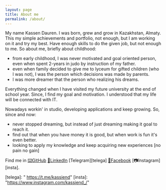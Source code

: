 ```yaml
---
layout: page
title: About me
permalink: /about/
---
```

My name Kassen Dauren. I was born, grew and grow in Kazakhstan, Almaty. This my simple achievements and portfolio, not enough, but I am working on it and try my best. Have enough skills to do the given job, but not enough to me. So about me, briefly about childhood:  

  - from early childhood, I was never motivated and goal oriented person, even when spent 2-years in judo by instruction of my father.
  - even when family decided to give me to lyceum for gifted children (who I was not), I was the person which decisions was made by parents.
  - I was more dreamer that the person who realizing his dreams.

Everything changed when I have visited my future university at the end of school year. Since, I find my goal and motivation. I understood that my life will be connected with IT.

Nowadays workin' in studio, developing applications and keep growing. So, since and now:

  - never stopped dreaming, but instead of just dreaming making it goal to reach it.
  - find out that when you have money it is good, but when work is fun it's even better.
  - looking to apply my knowledge and keep acquiring new experiences [no pain no gain]

Find me in [⌨️GitHub][github] [📨LinkedIn][linkedin] [Telegram][telega] [📨Facebook][facebook] [📷Instagram][insta].

[facebook]: "https://web.facebook.com.profile.php?id=100006326387722"
[github]: "https://github.com/Kasss"
[linkedin]: "https://www.linkedin.com/in/dauren-kassen-a1563a154/"
[telega]: " https://t.me/kassiend"
[insta]: "https://www.instagram.com/kassiend_/"
